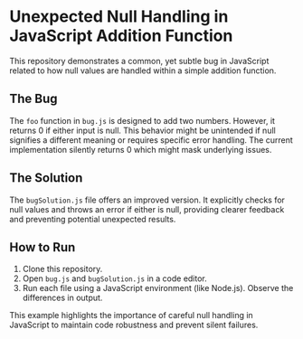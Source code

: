 # Unexpected Null Handling in JavaScript Addition Function

This repository demonstrates a common, yet subtle bug in JavaScript related to how null values are handled within a simple addition function.

## The Bug

The `foo` function in `bug.js` is designed to add two numbers. However, it returns 0 if either input is null. This behavior might be unintended if null signifies a different meaning or requires specific error handling.  The current implementation silently returns 0 which might mask underlying issues.

## The Solution

The `bugSolution.js` file offers an improved version. It explicitly checks for null values and throws an error if either is null, providing clearer feedback and preventing potential unexpected results.

## How to Run

1. Clone this repository.
2. Open `bug.js` and `bugSolution.js` in a code editor.
3. Run each file using a JavaScript environment (like Node.js). Observe the differences in output.

This example highlights the importance of careful null handling in JavaScript to maintain code robustness and prevent silent failures.